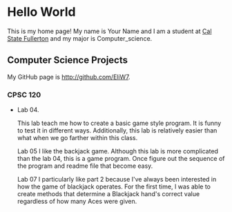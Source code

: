 # Hello World

This is my home page! My name is Your Name and I am a student at [Cal State Fullerton](http://www.fullerton.edu/) and my major is Computer_science.

## Computer Science Projects

My GitHub page is http://github.com/EliW7.

### CPSC 120

* Lab 04.  
   
   This lab teach me how to create a basic game style program. It is funny to test it in different ways. Additionally, this lab is relatively easier than what when we go farther within this class.

  Lab 05 
   I like the backjack game. Although this lab is more complicated than the lab 04, this is a game program. Once figure out the sequence of the program and readme file that become easy. 

   Lab 07 
   I particularly like part 2 because I've always been interested in how the game of blackjack operates. For the first time, I was able to create methods that determine a Blackjack hand's correct value regardless of how many Aces were given.